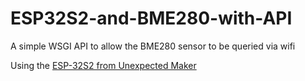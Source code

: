 # ESP32S2-and-BME280-with-API
A simple WSGI API to allow the BME280 sensor to be queried via wifi

Using the [ESP-32S2 from Unexpected Maker](https://feathers2.io)
